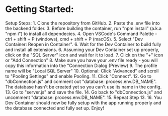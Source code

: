 # Getting Started:

Setup Steps:
    1. Clone the repository from GitHub.
    2. Paste the .env file into the backend folder.
    3. Before building the container, run "npm install" (a.k.a "npm i") to install all dependecies.
    4. Open VSCode's Command Palette - ctrl + shift + P (windows), cmd + shift + P (macOS).
    5. Select "Dev Container: Reopen in Container".
    6. Wait for the Dev Container to build fully and install all extensions.
    6. Assuming your Dev Container set up properly, click on the "SQL Server" icon and wait for it to load.
    7. Click on the "+" icon or "Add Connection"
    8. Make sure you have your .env file ready - you will copy this information into the "Connection Dialog (Preview)
    9. The profile name will be "Local SQL Server"
    10. Optional: Click "Advanced" and scroll to "Pooling Settings" and enable Pooling.
    11. Click "Connect".
    12. Go to "dbConnection.js" and comment out "database: process.env.DB_NAME". The database hasn't be created yet so you can't use its name in the config.
    13. Go to "server.js" and save the file.
    14. Go back to "dbConnection.js" and uncomment "database: process.env.DB_NAME".
    15. Repeat Step 13.
    16. You Dev Container should now be fully setup with the app running properly and the database connected and fully set up. Enjoy!